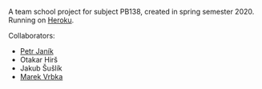 A team school project for subject PB138, created in spring semester 2020.
Running on [Heroku](https://pb138-auction-frontend.herokuapp.com/).

Collaborators: 
 * [Petr Janík](https://github.com/petr7555/)
 * Otakar Hirš
 * Jakub Šušlík
 * [Marek Vrbka](https://github.com/Marcuss2/)
